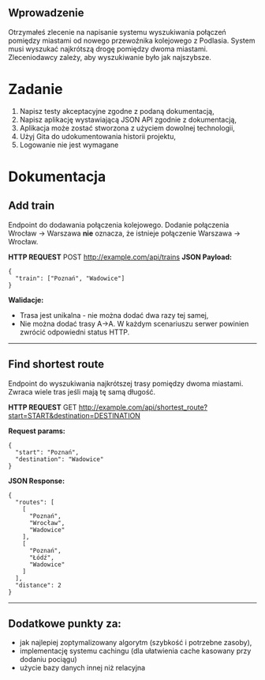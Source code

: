 ## Wprowadzenie

Otrzymałeś zlecenie na napisanie systemu wyszukiwania połączeń pomiędzy miastami od nowego przewoźnika kolejowego z Podlasia. System musi wyszukać najkrótszą drogę pomiędzy dwoma miastami. Zleceniodawcy zależy, aby wyszukiwanie było jak najszybsze.

# Zadanie
1. Napisz testy akceptacyjne zgodne z podaną dokumentacją,
2. Napisz aplikację wystawiającą JSON API zgodnie z dokumentacją,
3. Aplikacja może zostać stworzona z użyciem dowolnej technologii,
4. Użyj Gita do udokumentowania historii projektu,
5. Logowanie nie jest wymagane

# Dokumentacja

## Add train
Endpoint do dodawania połączenia kolejowego. Dodanie połączenia Wrocław -> Warszawa **nie** oznacza, że istnieje połączenie Warszawa -> Wrocław. 

**HTTP REQUEST**
    POST http://example.com/api/trains
**JSON Payload:**

    {
      "train": ["Poznań", "Wadowice"]
    }

**Walidacje:**
- Trasa jest unikalna - nie można dodać dwa razy tej samej,
- Nie można dodać trasy A->A.
W każdym scenariuszu serwer powinien zwrócić odpowiedni status HTTP. 

------------
## Find shortest route
Endpoint do wyszukiwania najkrótszej trasy pomiędzy dwoma miastami. Zwraca wiele tras jeśli mają tę samą długość.

**HTTP REQUEST** 
    GET http://example.com/api/shortest_route?start=START&destination=DESTINATION

**Request params:**

    {
      "start": "Poznań",
      "destination": "Wadowice"
    }

**JSON Response:**

    {
      "routes": [
        [
          "Poznań",
          "Wrocław",
          "Wadowice"
        ],
        [
          "Poznań",
          "Łódź",
          "Wadowice"
        ]
      ],
      "distance": 2
    }
------------
## Dodatkowe punkty za:
- jak najlepiej zoptymalizowany algorytm (szybkość i potrzebne zasoby),
- implementację systemu cachingu (dla ułatwienia cache kasowany przy dodaniu pociągu)
- użycie bazy danych innej niż relacyjna


